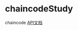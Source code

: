 # chaincodeStudy

chaincode [API文档](https://godoc.org/github.com/hyperledger/fabric/core/chaincode/shim)

